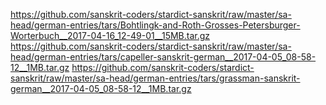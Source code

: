 https://github.com/sanskrit-coders/stardict-sanskrit/raw/master/sa-head/german-entries/tars/Bohtlingk-and-Roth-Grosses-Petersburger-Worterbuch__2017-04-16_12-49-01__15MB.tar.gz
https://github.com/sanskrit-coders/stardict-sanskrit/raw/master/sa-head/german-entries/tars/capeller-sanskrit-german__2017-04-05_08-58-12__1MB.tar.gz
https://github.com/sanskrit-coders/stardict-sanskrit/raw/master/sa-head/german-entries/tars/grassman-sanskrit-german__2017-04-05_08-58-12__1MB.tar.gz
